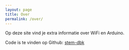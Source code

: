 ```yaml
---
layout: page
title: Over
permalink: /over/
---
```


Op deze site vind je extra informatie over WiFi en Arduino.

Code is te vinden op Github:
[stem-dbk](https://github.com/stem-dbk) 
